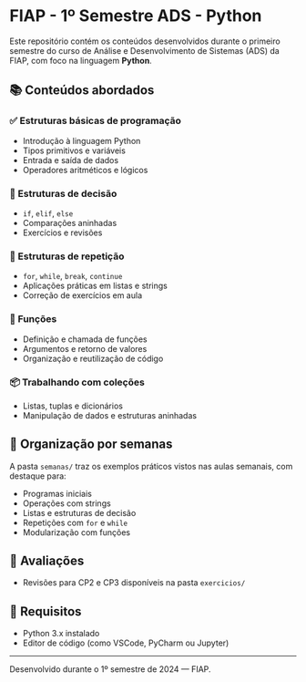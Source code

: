 # FIAP - 1º Semestre ADS - Python

Este repositório contém os conteúdos desenvolvidos durante o primeiro semestre do curso de Análise e Desenvolvimento de Sistemas (ADS) da FIAP, com foco na linguagem **Python**.

## 📚 Conteúdos abordados

### ✅ Estruturas básicas de programação
- Introdução à linguagem Python
- Tipos primitivos e variáveis
- Entrada e saída de dados
- Operadores aritméticos e lógicos

### 🔀 Estruturas de decisão
- `if`, `elif`, `else`
- Comparações aninhadas
- Exercícios e revisões

### 🔁 Estruturas de repetição
- `for`, `while`, `break`, `continue`
- Aplicações práticas em listas e strings
- Correção de exercícios em aula

### 🧩 Funções
- Definição e chamada de funções
- Argumentos e retorno de valores
- Organização e reutilização de código

### 📦 Trabalhando com coleções
- Listas, tuplas e dicionários
- Manipulação de dados e estruturas aninhadas

## 📆 Organização por semanas

A pasta `semanas/` traz os exemplos práticos vistos nas aulas semanais, com destaque para:
- Programas iniciais
- Operações com strings
- Listas e estruturas de decisão
- Repetições com `for` e `while`
- Modularização com funções

## 📝 Avaliações
- Revisões para CP2 e CP3 disponíveis na pasta `exercicios/`

## 🚀 Requisitos
- Python 3.x instalado
- Editor de código (como VSCode, PyCharm ou Jupyter)

---

Desenvolvido durante o 1º semestre de 2024 — FIAP.
